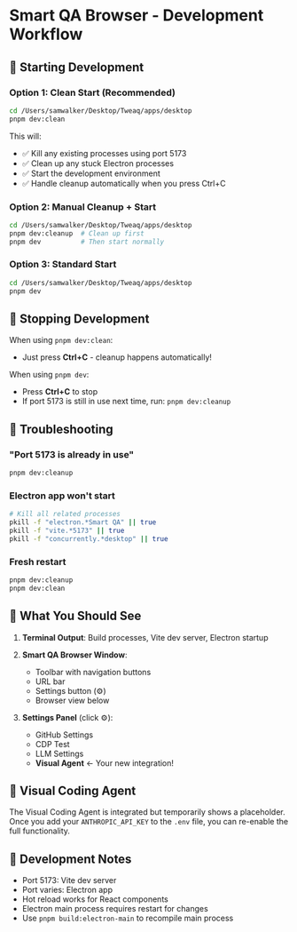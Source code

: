 # Smart QA Browser - Development Workflow

## 🚀 Starting Development

### Option 1: Clean Start (Recommended)
```bash
cd /Users/samwalker/Desktop/Tweaq/apps/desktop
pnpm dev:clean
```

This will:
- ✅ Kill any existing processes using port 5173
- ✅ Clean up any stuck Electron processes  
- ✅ Start the development environment
- ✅ Handle cleanup automatically when you press Ctrl+C

### Option 2: Manual Cleanup + Start
```bash
cd /Users/samwalker/Desktop/Tweaq/apps/desktop
pnpm dev:cleanup  # Clean up first
pnpm dev          # Then start normally
```

### Option 3: Standard Start
```bash
cd /Users/samwalker/Desktop/Tweaq/apps/desktop
pnpm dev
```

## 🛑 Stopping Development

When using `pnpm dev:clean`:
- Just press **Ctrl+C** - cleanup happens automatically!

When using `pnpm dev`:
- Press **Ctrl+C** to stop
- If port 5173 is still in use next time, run: `pnpm dev:cleanup`

## 🔧 Troubleshooting

### "Port 5173 is already in use"
```bash
pnpm dev:cleanup
```

### Electron app won't start
```bash
# Kill all related processes
pkill -f "electron.*Smart QA" || true
pkill -f "vite.*5173" || true
pkill -f "concurrently.*desktop" || true
```

### Fresh restart
```bash
pnpm dev:cleanup
pnpm dev:clean
```

## 📱 What You Should See

1. **Terminal Output**: Build processes, Vite dev server, Electron startup
2. **Smart QA Browser Window**: 
   - Toolbar with navigation buttons
   - URL bar
   - Settings button (⚙️)
   - Browser view below

3. **Settings Panel** (click ⚙️):
   - GitHub Settings
   - CDP Test
   - LLM Settings
   - **Visual Agent** ← Your new integration!

## 🎯 Visual Coding Agent

The Visual Coding Agent is integrated but temporarily shows a placeholder. Once you add your `ANTHROPIC_API_KEY` to the `.env` file, you can re-enable the full functionality.

## 📝 Development Notes

- Port 5173: Vite dev server
- Port varies: Electron app
- Hot reload works for React components
- Electron main process requires restart for changes
- Use `pnpm build:electron-main` to recompile main process
